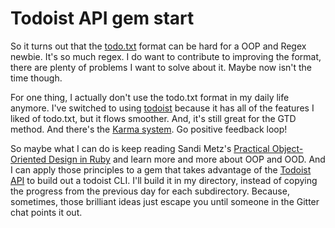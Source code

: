 # Todoist API gem start #

So it turns out that the [todo.txt](http://todotxt.com) format can be hard for a OOP and Regex newbie.
It's so much regex.
I do want to contribute to improving the format, there are plenty of problems I want to solve about it.
Maybe now isn't the time though.

For one thing, I actually don't use the todo.txt format in my daily life anymore.
I've switched to using [todoist](https://todoist.com) because it has all of the features I liked of todo.txt, but it flows smoother.
And, it's still great for the GTD method.
And there's the [Karma system](https://todoist.com/Help/Karma).
Go positive feedback loop!

So maybe what I can do is keep reading Sandi Metz's [Practical Object-Oriented Design in Ruby](http://wwww.poodr.com) and learn more and more about OOP and OOD.
And I can apply those principles to a gem that takes advantage of the [Todoist API](https://developer.todoist.com/) to build out a todoist CLI.
I'll build it in my directory, instead of copying the progress from the previous day for each subdirectory.
Because, sometimes, those brilliant ideas just escape you until someone in the Gitter chat points it out.
